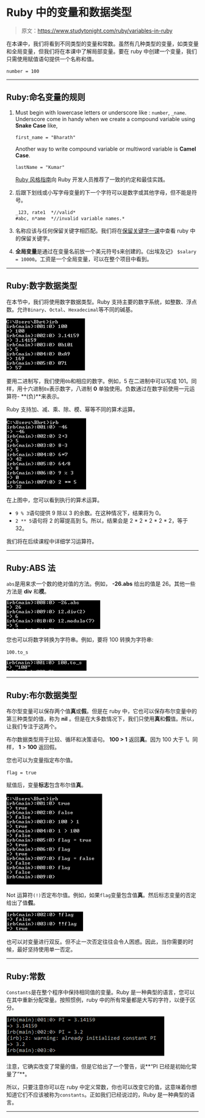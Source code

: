 # Ruby 中的变量和数据类型

> 原文：<https://www.studytonight.com/ruby/variables-in-ruby>

在本课中，我们将看到不同类型的变量和常数。虽然有几种类型的变量，如类变量和全局变量，但我们将在本课中了解局部变量。要在 ruby 中创建一个变量，我们只需使用赋值语句提供一个名称和值。

```
number = 100
```

* * *

## Ruby:命名变量的规则

1.  Must begin with lowercase letters or underscore like : `number`, `_name`. Underscore come in handy when we create a compound variable using **Snake Case** like,

    ```
    first_name = "Bharath"
    ```

    Another way to write compound variable or multiword variable is **Camel Case**.

    ```
    lastName = "Kumar"
    ```

    [Ruby 风格指南](https://github.com/bbatsov/ruby-style-guide)向 Ruby 开发人员推荐了一致的约定和最佳实践。

2.  后跟下划线或小写字母变量的下一个字符可以是数字或其他字母，但不能是符号。

    ```
    _123, rate1  *//valid* 
    #abc, n*ame  *//invalid variable names.*

    ```

3.  名称应该与任何保留关键字相匹配。我们将在[保留关键字一课](reserved-keywords-in-ruby)中查看 ruby 中的保留关键字。

4.  **全局变量**是通过在变量名前放一个美元符号`$`来创建的。《出埃及记》 `$salary = 10000`。工资是一个全局变量，可以在整个项目中看到。

* * *

## Ruby:数字数据类型

在本节中，我们将使用数字数据类型。Ruby 支持主要的数字系统，如整数、浮点数。允许`Binary`、`Octal`、`Hexadecimal`等不同的碱基。

![Binary, Hexadecimal, octal representation in ruby](img/4b484fb56e4bdbdf6ec8619f4c494aeb.png)

要用二进制写，我们使用`0b`和相应的数字。例如，5 在二进制中可以写成 101。同样，用十六进制`0x`表示数字，八进制 **0** 单独使用。负数通过在数字前使用一元运算符- **(负)**来表示。

Ruby 支持加、减、乘、除、模、幂等不同的算术运算。

![arithmatic operations in Ruby](img/0edb7121956f92fa9cf12329e384061a.png)

在上图中，您可以看到执行的算术运算。

*   `9 % 3`语句提供 9 除以 3 的余数。在这种情况下，结果将为 0。
*   `2 ** 5`语句将 2 的幂提高到 5。所以，结果会是 2 * 2 * 2 * 2 * 2，等于 32。

我们将在后续课程中详细学习运算符。

* * *

## Ruby:ABS 法

`abs`是用来求一个数的绝对值的方法。例如， **-26.abs** 给出的值是 26。其他一些方法是 **div** 和**模**。

![div and modulo methods in Ruby](img/fe7620e7d2a7ed9f176bad6a5654f4a7.png)

您也可以将数字转换为字符串。例如，要将 100 转换为字符串:

`100.to_s`

![integer to string conversion in Ruby](img/6b956f9c1dff92ee46bb0718255249f0.png)

* * *

## Ruby:布尔数据类型

布尔型变量可以保存两个值**真**或**假**。但是在 ruby 中，它也可以保存布尔变量中的第三种类型的值，称为 **nil** 。但是在大多数情况下，我们只使用**真**和**假**值。所以，让我们专注于这两个。

布尔数据类型用于比较、循环和决策语句。 **100 > 1** 返回**真**。因为 100 大于 1。同样， **1** > **100** 返回假。

您也可以为变量指定布尔值。

`flag = true`

赋值后，变量**标志**包含布尔值**真**。

![boolean datatype in Ruby](img/2dcd968db8dc77c38fe423ce22e4a20e.png)

Not 运算符`(!)`否定布尔值。例如，如果`flag`变量包含值**真**。然后标志变量的否定给出了值**假**。

![double negation in Ruby](img/3952cbffe474c5f92f10812e769d23e7.png)

也可以对变量进行双反。但不止一次否定往往会令人困惑。因此，当你需要的时候，最好坚持使用单一否定。

* * *

## Ruby:常数

`Constants`是在整个程序中保持相同值的变量。Ruby 是一种典型的语言，您可以在其中重新分配常量。按照惯例，ruby 中的所有常量都是大写的字符，以便于区分。

![Constants in Ruby](img/4370ccaefa86cb76409e5bf70f403314.png)

注意，它确实改变了常量的值，但是它给出了一个警告，说**“PI 已经是初始化常量了”**。

所以，只要注意你可以在 ruby 中定义常数，你也可以改变它的值，这意味着你想知道它们不应该被称为`constants`。正如我们已经说过的，Ruby 是一种典型的语言。

* * *
